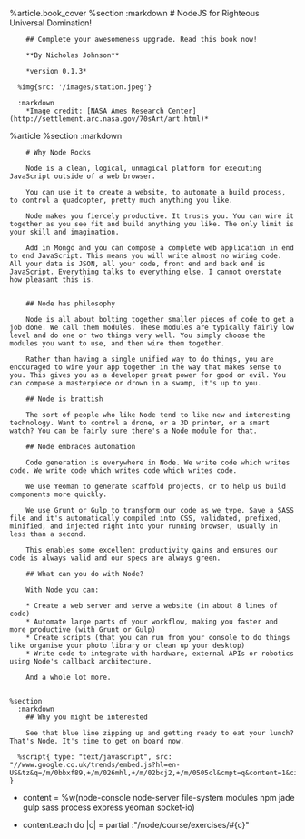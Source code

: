 %article.book_cover
    %section
      :markdown
        # NodeJS for Righteous Universal Domination!
  
        ## Complete your awesomeness upgrade. Read this book now!
  
        **By Nicholas Johnson**
  
        *version 0.1.3*
  
      %img{src: '/images/station.jpeg'}
  
      :markdown
        *Image credit: [NASA Ames Research Center](http://settlement.arc.nasa.gov/70sArt/art.html)*
  
  %article
    %section
      :markdown
  
        # Why Node Rocks
  
        Node is a clean, logical, unmagical platform for executing JavaScript outside of a web browser.
  
        You can use it to create a website, to automate a build process, to control a quadcopter, pretty much anything you like.
  
        Node makes you fiercely productive. It trusts you. You can wire it together as you see fit and build anything you like. The only limit is your skill and imagination.
  
        Add in Mongo and you can compose a complete web application in end to end JavaScript. This means you will write almost no wiring code. All your data is JSON, all your code, front end and back end is JavaScript. Everything talks to everything else. I cannot overstate how pleasant this is.
  
  
        ## Node has philosophy
  
        Node is all about bolting together smaller pieces of code to get a job done. We call them modules. These modules are typically fairly low level and do one or two things very well. You simply choose the modules you want to use, and then wire them together.
  
        Rather than having a single unified way to do things, you are encouraged to wire your app together in the way that makes sense to you. This gives you as a developer great power for good or evil. You can compose a masterpiece or drown in a swamp, it's up to you.
  
        ## Node is brattish
  
        The sort of people who like Node tend to like new and interesting technology. Want to control a drone, or a 3D printer, or a smart watch? You can be fairly sure there's a Node module for that.
  
        ## Node embraces automation
  
        Code generation is everywhere in Node. We write code which writes code. We write code which writes code which writes code.
  
        We use Yeoman to generate scaffold projects, or to help us build components more quickly.
  
        We use Grunt or Gulp to transform our code as we type. Save a SASS file and it's automatically compiled into CSS, validated, prefixed, minified, and injected right into your running browser, usually in less than a second.
  
        This enables some excellent productivity gains and ensures our code is always valid and our specs are always green.
  
        ## What can you do with Node?
  
        With Node you can:
  
        * Create a web server and serve a website (in about 8 lines of code)
        * Automate large parts of your workflow, making you faster and more productive (with Grunt or Gulp)
        * Create scripts (that you can run from your console to do things like organise your photo library or clean up your desktop)
        * Write code to integrate with hardware, external APIs or robotics using Node's callback architecture.
  
        And a whole lot more.
  
  
    %section
      :markdown
        ## Why you might be interested
  
        See that blue line zipping up and getting ready to eat your lunch? That's Node. It's time to get on board now.
  
      %script{ type: "text/javascript", src: "//www.google.co.uk/trends/embed.js?hl=en-US&tz&q=/m/0bbxf89,+/m/026mhl,+/m/02bcj2,+/m/0505cl&cmpt=q&content=1&cid=TIMESERIES_GRAPH_0&export=5&w=500&h=330" }
  
  
  - content = %w(node-console node-server file-system modules npm jade gulp sass process express yeoman  socket-io)
  
  - content.each do |c|
    = partial :"/node/course/exercises/#{c}"
  
  